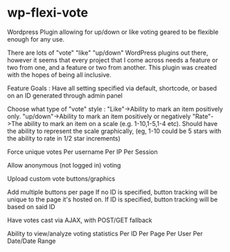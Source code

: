 wp-flexi-vote
=============

Wordpress Plugin allowing for up/down or like voting geared to be flexible enough for any use.

There are lots of "vote" "like" "up/down" WordPress plugins out there, however it seems that every project that I come across needs a feature or two from one, and a feature or two from another.  This plugin was created with the hopes of being all inclusive.

Feature Goals :
Have all setting specified via default, shortcode, or based on an ID generated through admin panel

Choose what type of "vote" style :
	"Like"->Ability to mark an item positively only.
	"up/down"->Ability to mark an item positively or negatively
	"Rate"->The ability to mark an item on a scale (e.g. 1-10,1-5,1-4 etc).
		Should have the ability to represent the scale graphically, (eg, 1-10 could be 5 stars with the ability to rate in 1/2 star increments)

Force unique votes
	Per username
	Per IP
	Per Session

Allow anonymous (not logged in) voting

Upload custom vote buttons/graphics

Add multiple buttons per page
	If no ID is specified, button tracking will be unique to the page it's hosted on.
	If ID is specified, button tracking will be based on said ID

Have votes cast via AJAX, with POST/GET fallback

Ability to view/analyze voting statistics
	Per ID
	Per Page
	Per User
	Per Date/Date Range
